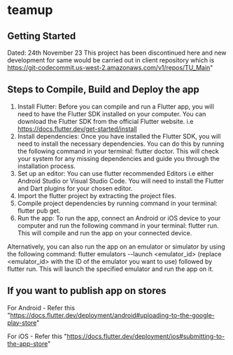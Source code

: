 # teamup

## Getting Started
Dated: 24th November 23
This project has been discontinued here and new development for same would be carried out in 
client repository which is 
https://git-codecommit.us-west-2.amazonaws.com/v1/repos/TU_Main"


## Steps to Compile, Build and Deploy the app 

1) Install Flutter: Before you can compile and run a Flutter app, you will need to have the Flutter SDK
installed on your computer. You can download the Flutter SDK from the official Flutter website. i.e
https://docs.flutter.dev/get-started/install
2) Install dependencies: Once you have installed the Flutter SDK, you will need to install the necessary 
dependencies. You can do this by running the following command in your terminal: flutter doctor. 
This will check your system for any missing dependencies and guide you through the installation process.
3) Set up an editor: You can use flutter recommended Editors i.e either Android 
Studio or Visual Studio Code. You will need to install the Flutter and Dart plugins for your chosen editor.
4) Import the flutter project by extracting the project files.
5) Compile project dependencies by running command in your terminal: flutter pub get.
6) Run the app: To run the app, connect an Android or iOS device to your computer and run the following command in your terminal: flutter run. This will compile and run the app on your connected device.

Alternatively, you can also run the app on an emulator or simulator by using the following command: flutter emulators --launch <emulator_id> 
(replace <emulator_id> with the ID of the emulator you want to use) followed by flutter run. 
This will launch the specified emulator and run the app on it.

## If you want to publish app on stores
For Android - Refer this "https://docs.flutter.dev/deployment/android#uploading-to-the-google-play-store"

For iOS - Refer this 
    "https://docs.flutter.dev/deployment/ios#submitting-to-the-app-store"
